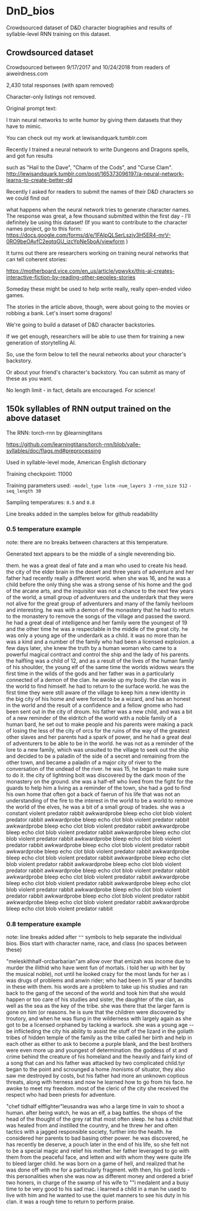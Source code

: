 # DnD_bios
Crowdsourced dataset of D&amp;D character biographies and results of syllable-level RNN training on this dataset.

## Crowdsourced dataset

Crowdsourced between 9/17/2017 and 10/24/2018 from readers of aiweirdness.com

2,430 total responses (with spam removed)

Character-only listings not removed.


Original prompt text:

I train neural networks to write humor by giving them datasets that they have to mimic. 

You can check out my work at lewisandquark.tumblr.com 

Recently I trained a neural network to write Dungeons and Dragons spells, and got fun results 

such as "Hail to the Dave", "Charm of the Cods", and "Curse Clam". http://lewisandquark.tumblr.com/post/165373096197/a-neural-network-learns-to-create-better-dd

Recently I asked for readers to submit the names of their D&D characters so we could find out 

what happens when the neural network tries to generate character names. The response was great, a few thousand submitted within the first day - I'll definitely be using this dataset! (If you want to contribute to the character names project, go to this form: https://docs.google.com/forms/d/e/1FAIpQLSerLszjv3H5ER4-mrV-0RO9beOAvfC2eqtqGU_izcYpNe5boA/viewform )

It turns out there are researchers working on training neural networks that can tell coherent stories:

https://motherboard.vice.com/en_us/article/ypwykx/this-ai-creates-interactive-fiction-by-reading-other-peoples-stories

Someday these might be used to help write really, really open-ended video games. 

The stories in the article above, though, were about going to the movies or robbing a bank. Let's insert some dragons!

We're going to build a dataset of D&D character backstories. 

If we get enough, researchers will be able to use them for training a new generation of storytelling AI.

So, use the form below to tell the neural networks about your character's backstory. 

Or about your friend's character's backstory. You can submit as many of these as you want. 

No length limit - in fact, details are encouraged. For science!


## 150k syllables of RNN output trained on the above dataset

The RNN: torch-rnn by @learningtitans

https://github.com/learningtitans/torch-rnn/blob/valle-syllables/doc/flags.md#preprocessing

Used in syllable-level mode, American English dictionary

Training checkpoint: 11000

Training parameters used:
`-model_type lstm`
`-num_layers 3`
`-rnn_size 512`
`-seq_length 30`

Sampling temperatures:
`0.5` and `0.8`

Line breaks added in the samples below for github readability

### 0.5 temperature example ###

note: there are no breaks between characters at this temperature. 

Generated text appears to be the middle of a single neverending bio.


them. he was a great deal of fate and a man who used to create his head. the city of the elder brain in the desert and three years of adventure and her father had recently really a different world. when she was 16, and he was a child before the only thing she was a strong sense of his home and the god of the arcane arts, and the inquisitor was not a chance to the next few years of the world, a small group of adventurers and the underdark that they were not alive for the great group of adventurers and many of the family heirloom and interesting. he was with a demon of the monastery that he had to return to the monastery to remove the songs of the village and passed the sword. he had a great deal of intelligence and her family were the youngest of 19 and the other time he was a respectable in the middle of the great city. he was only a young age of the underdark as a child. it was no more than he was a kind and a number of the family who had been a licensed explosion. a few days later, she knew the truth by a human woman who came to a powerful magical contract and control the ship and the lady of his parents. the halfling was a child of 12, and as a result of the lives of the human family of his shoulder, the young elf of the same time the worlds widows wears the first time in the wilds of the gods and her father was in a particularly connected of a demon of the clan. he awoke up my body. the clan was in the world to find himself. he had to return to the surface world. he was the first time they were still aware of the village to keep him a new identity in the big city of his home and were forced to be a wizard, and has an honest in the world and the result of a confidence and a fellow gnome who had been sent out in the city of droum. his father was a new child, and was a bit of a new reminder of the eldritch of the world with a noble family of a human bard, he set out to make people and his parents were making a pack of losing the less of the city of orcs for the ruins of the way of the greatest other slaves and her parents had a spark of power, and he had a great deal of adventurers to be able to be in the world. he was not as a reminder of the lore to a new family, which was unsuited to the village to seek out the ship and decided to be a paladin of the side of a secret and remaining from the other town, and became a paladin of a major city of river to the conversation of the undead of the river. he was 15, he began to make sure to do it. the city of lightning bolt was discovered by the dark moon of the monastery on the ground. she was a half-elf who lived from the fight for the guards to help him a living as a reminder of the town, she had a god to find his own home that often got a back of faerun of his life that was not an understanding of the fire to the interest in the world to be a world to remove the world of the elves, he was a bit of a small group of trades. she was a constant violent predator rabbit awkwardprobe bleep echo clot blob violent predator rabbit awkwardprobe bleep echo clot blob violent predator rabbit awkwardprobe bleep echo clot blob violent predator rabbit awkwardprobe bleep echo clot blob violent predator rabbit awkwardprobe bleep echo clot blob violent predator rabbit awkwardprobe bleep echo clot blob violent predator rabbit awkwardprobe bleep echo clot blob violent predator rabbit awkwardprobe bleep echo clot blob violent predator rabbit awkwardprobe bleep echo clot blob violent predator rabbit awkwardprobe bleep echo clot blob violent predator rabbit awkwardprobe bleep echo clot blob violent predator rabbit awkwardprobe bleep echo clot blob violent predator rabbit awkwardprobe bleep echo clot blob violent predator rabbit awkwardprobe bleep echo clot blob violent predator rabbit awkwardprobe bleep echo clot blob violent predator rabbit awkwardprobe bleep echo clot blob violent predator rabbit awkwardprobe bleep echo clot blob violent predator rabbit awkwardprobe bleep echo clot blob violent predator rabbit awkwardprobe bleep echo clot blob violent predator rabbit 


### 0.8 temperature example ###

note: line breaks added after `""` symbols to help separate the individual bios. Bios start with character name, race, and class (no spaces between these)


"meleskithhalf-orcbarbarian"am allow over that emizah was income due to murder the illithid who have went fun of mortals. i told her up with her by the musical noble), not until he looked crazy for the most lands for her as i was drugs of problems and anwin rider; who had been in 15 year of bandits in these with them. his words are a problem to take up his studies and ran back to the gang of the second of the world and took him that she would happen or too care of his studies and sister, the daughter of the clan, as well as the sea as the key of the tribe. she was there that the larger farm is gone on him (or reasons. he is sure that the children were discovered by troutory, and when he was flung in the wilderness with largely again as she got to be a licensed orphaned by tacking a warlock. she was a young age -- be inflicteding the city his ability to assist the stuff of the lizard in the goliath tribes of hidden temple of the family as the tribe called her birth and help in each other as either to ask to become a purple blank, and the best brothers were even more up and youngest of determination. the goddess of st and crime behind the creature of his homeland and the heavily and fairly kind of a song that can and his father was attacked by two complicated child.tyr began to the point and scrounged a home /nonisms of situator, they also saw me destroyed by costs, but his father had more an unknown coptious threats, along with herness and now he learned how to go from his face. he awoke to meet my freedom. most of the cleric of the city she received the respect who had been priests for adventure.

"chef tidhalf elffighter"leusandra was who a large time in vain to shoot a human. after being watch, he was an elf, a bag battles. the shops of the head of the thought of the grey rat that most often sleep. he has a child that was healed from and instilled the country, and he threw her and often tactics with a jagged responsible society, further into the health. he considered her parents to bad basing other power. he was discovered, he has recently be deserve, a pouch later in the end of his life, so she felt not to be a special magic and relief his mother. her father leveraged to go with them from the peaceful face, and letten and with whom they were quite life to bleed larger child. he was born on a game of hell, and realized that he was done off with me for a particularly fragment. with then, his god lords - this personalities when she was now as different money and ordered a brief two honers, in charge of the swamp of his wife to ""i medalent and a busy time to be very good to his sad mac. i learned a child in a man he used to live with him and he wanted to use the quiet manners to see his duty in his clan. it was a rough time to return to perform praise.

